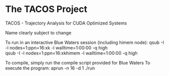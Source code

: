 # The TACOS Project
TACOS - Trajectory Analysis for CUDA Optimized Systems

Name clearly subject to change

To run in an interactive Blue Waters session (including himem node):
    qsub -I -l nodes=1:ppn=16:xk -l walltime=1:00:00 -q high     
    qsub -I -l nodes=1:ppn=16:xkhimem -l walltime=1:00:00 -q high

To compile, simply run the compile script provided for Blue Waters
To execute the program:
    aprun -n 16 -d 1 ./run


